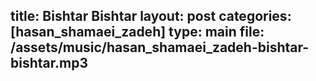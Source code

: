 title: Bishtar Bishtar
layout: post
categories: [hasan_shamaei_zadeh]
type: main
file: /assets/music/hasan_shamaei_zadeh-bishtar-bishtar.mp3
---